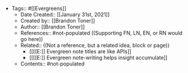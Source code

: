 - Tags:: #[[Evergreens]]
    - Date Created:: [[January 31st, 2021]]
    - Created by:: [[Brandon Toner]]
    - Author:: [[Brandon Toner]]
    - References:: #not-populated ((Supporting FN, LN, EN, or RN would go here))
    - Related::  ((Not a reference, but a related idea, block or page))
        - [[[[E:]] Evergreen note titles are like APIs]]
        - [[[[E:]] Evergreen note-writing helps insight accumulate]]
    - Contents:: #not-populated 
